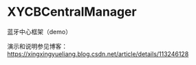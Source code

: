 # XYCBCentralManager
蓝牙中心框架（demo）

演示和说明参见博客：
https://xingxingyueliang.blog.csdn.net/article/details/113246128
